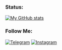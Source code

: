 ### Status:

[![My GitHub stats](https://github-readme-stats.vercel.app/api?username=matt5346&show_icons=true&theme=dark)]()

### Follow Me:

[![Telegram](https://img.shields.io/badge/-Telegram-090909?style=for-the-badge&logo=telegram&logoColor=27A0D9)](https://t.me/progmatx)
[![Instagram](https://img.shields.io/badge/-Instagram-090909?style=for-the-badge&logo=instagram&logoColor=B4068E)](https://www.instagram.com/progerboy)

